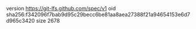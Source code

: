 version https://git-lfs.github.com/spec/v1
oid sha256:f342096f7bab9d95c29becc6be81aa8aea27388f21a94654153e6d7d965c3420
size 2678
